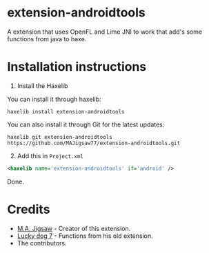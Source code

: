 extension-androidtools
=======

A extension that uses OpenFL and Lime JNI to work that add's some functions from java to haxe.

Installation instructions
=======

1. Install the Haxelib

You can install it through haxelib:

```
haxelib install extension-androidtools
```

You can also install it through Git for the latest updates:

```
haxelib git extension-androidtools https://github.com/MAJigsaw77/extension-androidtools.git
```

2. Add this in `Project.xml`

```xml
<haxelib name='extension-androidtools' if='android' />
```

Done.

Credits
=======

- [M.A. Jigsaw](https://github.com/MAJigsaw77) - Creator of this extension.
- [Lucky dog 7](https://github.com/luckydog7) - Functions from his old extension.
- The contributors.